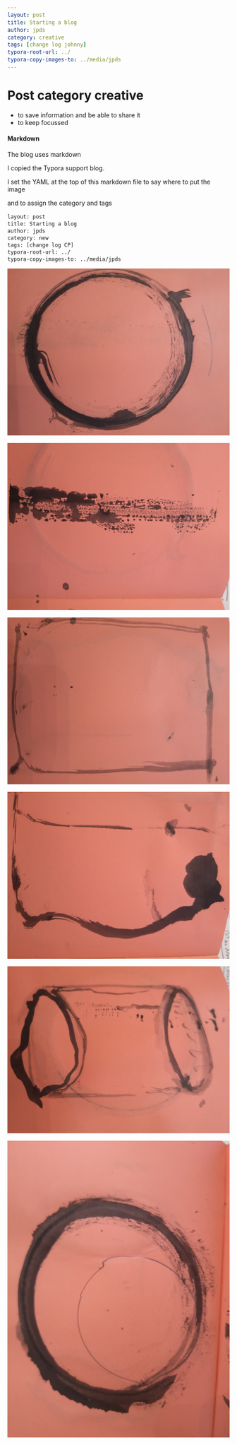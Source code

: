 ```yaml
---
layout: post
title: Starting a blog
author: jpds
category: creative
tags: [change log johnny]
typora-root-url: ../
typora-copy-images-to: ../media/jpds
---
```


# Post category creative

- to save information and be able to share it
- to keep focussed

#### Markdown

The blog uses markdown 

I copied the Typora support blog.

I set the YAML at the top of this markdown file to say where to put the image

and to assign the category and tags

```
layout: post
title: Starting a blog
author: jpds
category: new 
tags: [change log CP]
typora-root-url: ../
typora-copy-images-to: ../media/jpds
```



![](/media/jpds/IMG_20200909_213912.jpg)

![IMG_20200909_213919](/media/jpds/IMG_20200909_213919.jpg)

![IMG_20200909_213923](/media/jpds/IMG_20200909_213923.jpg)

![IMG_20200909_213931](/media/jpds/IMG_20200909_213931.jpg)

![IMG_20200909_213939](/media/jpds/IMG_20200909_213939.jpg)

![IMG_20200909_213950](/media/jpds/IMG_20200909_213950.jpg)

